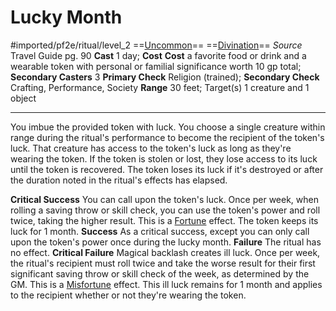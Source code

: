 # Lucky Month
#imported/pf2e/ritual/level_2
==[Uncommon](uncommon.md)== ==[Divination](divination.md)==
*Source* Travel Guide pg. 90
**Cast** 1 day; **Cost** **Cost** a favorite food or drink and a wearable token with personal or familial significance worth 10 gp total; **Secondary Casters** 3
**Primary Check** Religion (trained); **Secondary Check** Crafting, Performance, Society
**Range** 30 feet; Target(s) 1 creature and 1 object

---
You imbue the provided token with luck. You choose a single creature within range during the ritual's performance to become the recipient of the token's luck. That creature has access to the token's luck as long as they're wearing the token. If the token is stolen or lost, they lose access to its luck until the token is recovered. The token loses its luck if it's destroyed or after the duration noted in the ritual's effects has elapsed.

**Critical Success** You can call upon the token's luck. Once per week, when rolling a saving throw or skill check, you can use the token's power and roll twice, taking the higher result. This is a [Fortune](fortune.md) effect. The token keeps its luck for 1 month.
**Success** As a critical success, except you can only call upon the token's power once during the lucky month.
**Failure** The ritual has no effect.
**Critical Failure** Magical backlash creates ill luck. Once per week, the ritual's recipient must roll twice and take the worse result for their first significant saving throw or skill check of the week, as determined by the GM. This is a [Misfortune](misfortune.md) effect. This ill luck remains for 1 month and applies to the recipient whether or not they're wearing the token.